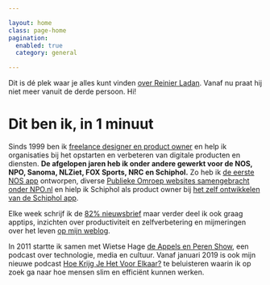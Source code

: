 ```yaml
---

layout: home
class: page-home
pagination:
  enabled: true
  category: general

---
```


<div class="intro"><p>Dit is dé plek waar je alles kunt vinden <a href="/over">over Reinier Ladan</a>. Vanaf nu praat hij niet meer vanuit de derde persoon. Hi!</p></div>

<!-- Snel naar:

- [Info over mijn freelance bezigheden](/freelance)
- [Mijn weblog](/blog)
- [De 82% nieuwsbrief](/82procent-nieuwsbrief) -->

# Dit ben ik, in 1 minuut

Sinds 1999 ben ik [freelance designer en product owner](/freelance) en help ik organisaties bij het opstarten en verbeteren van digitale producten en diensten. **De afgelopen jaren heb ik onder andere gewerkt voor de NOS, NPO, Sanoma, NLZiet, FOX Sports, NRC en Schiphol.** Zo heb ik [de eerste NOS app](/projecten/nos-app) ontworpen, diverse [Publieke Omroep websites samengebracht onder NPO.nl](/projecten/npo-website) en hielp ik Schiphol als product owner bij [het zelf ontwikkelen van de Schiphol app](/projecten/schiphol-app).

Elke week schrijf ik de [82% nieuwsbrief](/82procent-nieuwsbrief/) maar verder deel ik ook graag apptips, inzichten over productiviteit en zelfverbetering en mijmeringen over het leven [op mijn weblog](/blog).

In 2011 startte ik samen met Wietse Hage [de Appels en Peren Show](https://appelsenperenshow.nl), een podcast over technologie, media en cultuur. Vanaf januari 2019 is ook mijn nieuwe podcast [Hoe Krijg Je Het Voor Elkaar?](https://hoekrijgjehetvoorelkaar.nl) te beluisteren waarin ik op zoek ga naar hoe mensen slim en efficiënt kunnen werken.
